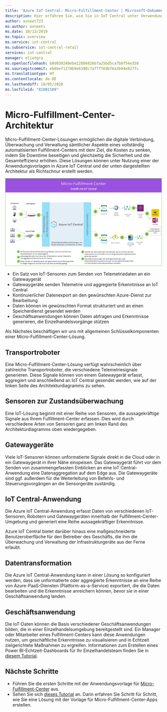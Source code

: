```yaml
---
title: 'Azure IoT Central: Micro-Fulfillment-Center | Microsoft-Dokumentation'
description: Hier erfahren Sie, wie Sie in IoT Central unter Verwendung der entsprechenden Vorlage eine Micro-Fulfillment-Center-Anwendung erstellen.
author: avneet723
ms.author: avneets
ms.date: 10/13/2019
ms.topic: overview
ms.service: iot-central
ms.subservice: iot-central-retail
services: iot-central
manager: eliotgra
ms.openlocfilehash: b0d030240ebe22886826b7a25bd5ca7b8f54e358
ms.sourcegitcommit: eb6bef1274b9e6390c7a77ff69bf6a3b94e827fc
ms.translationtype: HT
ms.contentlocale: de-DE
ms.lasthandoff: 10/05/2020
ms.locfileid: "81001109"
---
```

# <a name="micro-fulfillment-center-architecture"></a>Micro-Fulfillment-Center-Architektur

Micro-Fulfillment-Center-Lösungen ermöglichen die digitale Verbindung, Überwachung und Verwaltung sämtlicher Aspekte eines vollständig automatisierten Fulfillment-Centers mit dem Ziel, die Kosten zu senken, indem Sie Downtime beseitigen und gleichzeitig die Sicherheit und die Gesamteffizienz erhöhen. Diese Lösungen können unter Nutzung einer der Anwendungsvorlagen in Azure IoT Central und der unten dargestellten Architektur als Richtschnur erstellt werden.

![Azure IoT Central Store Analytics](./media/architecture/micro-fulfillment-center-architecture-frame.png)

- Ein Satz von IoT-Sensoren zum Senden von Telemetriedaten an ein Gatewaygerät
- Gatewaygeräte senden Telemetrie und aggregierte Erkenntnisse an IoT Central
- Kontinuierlicher Datenexport an den gewünschten Azure-Dienst zur Bearbeitung
- Daten können im gewünschten Format strukturiert und an einen Speicherdienst gesendet werden
- Geschäftsanwendungen können Daten abfragen und Erkenntnisse generieren, die Einzelhandelsvorgänge stützen
 
Als Nächstes beschäftigen wir uns mit allgemeinen Schlüsselkomponenten einer Micro-Fulfillment-Center-Lösung.

## <a name="robotic-carriers"></a>Transportroboter

Eine Micro-Fulfillment-Center-Lösung verfügt wahrscheinlich über zahlreiche Transportroboter, die verschiedene Telemetriesignale generieren. Diese Signale können von einem Gatewaygerät erfasst, aggregiert und anschließend an IoT Central gesendet werden, wie auf der linken Seite des Architekturdiagramms zu sehen.  

## <a name="condition-monitoring-sensors"></a>Sensoren zur Zustandsüberwachung

Eine IoT-Lösung beginnt mit einer Reihe von Sensoren, die aussagekräftige Signale aus Ihrem Fulfillment-Center erfassen. Dies wird durch verschiedene Arten von Sensoren ganz am linken Rand des Architekturdiagramms oben wiedergegeben.

## <a name="gateway-devices"></a>Gatewaygeräte

Viele IoT-Sensoren können unformatierte Signale direkt in die Cloud oder in ein Gatewaygerät in ihrer Nähe einspeisen. Das Gatewaygerät führt vor dem Senden von zusammengefassten Einblicken an eine IoT Central-Anwendung eine Datenaggregation auf dem Edge aus. Die Gatewaygeräte sind ggf. außerdem für die Weiterleitung von Befehls- und Steuerungsvorgängen an die Sensorgeräte zuständig. 

## <a name="iot-central-application"></a>IoT Central-Anwendung

Die Azure IoT Central-Anwendung erfasst Daten von verschiedenen IoT-Sensoren, Robotern und Gatewaygeräten innerhalb der Fulfillment-Center-Umgebung und generiert eine Reihe aussagekräftiger Erkenntnisse.

Azure IoT Central bietet darüber hinaus eine maßgeschneiderte Benutzeroberfläche für den Betreiber des Geschäfts, die ihm die Überwachung und Verwaltung der Infrastrukturgeräte aus der Ferne erlaubt.

## <a name="data-transform"></a>Datentransformation
Die Azure IoT Central-Anwendung kann in einer Lösung so konfiguriert werden, dass sie unformatierte oder aggregierte Erkenntnisse an eine Reihe von Azure-PaaS-Diensten (Platform-as-a-Service) exportiert, die die Daten bearbeiten und die Erkenntnisse anreichern können, bevor sie in einer Geschäftsanwendung landen. 

## <a name="business-application"></a>Geschäftsanwendung
Die IoT-Daten können die Basis verschiedener Geschäftsanwendungen bilden, die in einer Einzelhandelsumgebung bereitgestellt sind. Ein Manager oder Mitarbeiter eines Fulfillment-Centers kann diese Anwendungen nutzen, um geschäftliche Erkenntnisse zu visualisieren und in Echtzeit zielgerichtete Maßnahmen zu ergreifen. Informationen zum Erstellen eines Power BI-Echtzeit-Dashboards für Ihr Einzelhandelsteam finden Sie in [diesem Tutorial](./tutorial-in-store-analytics-create-app.md).

## <a name="next-steps"></a>Nächste Schritte
* Führen Sie die ersten Schritte mit der Anwendungsvorlage für [Micro-Fulfillment-Center](https://aka.ms/checkouttemplate) aus. 
* Sehen Sie sich [dieses Tutorial](https://aka.ms/mfc-tutorial) an. Darin erfahren Sie Schritt für Schritt, wie Sie eine Lösung mit der Vorlage für Micro-Fulfillment-Center-Apps erstellen.
